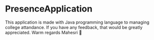 # PresenceApplication
This application is made with Java programming language to managing college attandance. If you have any feedback, that would be greatly appreciated.
Warm regards Mahesri 🙂
